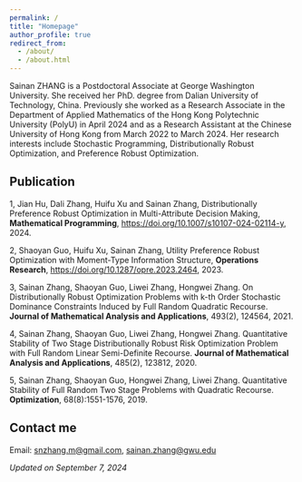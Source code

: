 ```yaml
---
permalink: /
title: "Homepage"
author_profile: true
redirect_from: 
  - /about/
  - /about.html
---
```


Sainan ZHANG is a Postdoctoral Associate at George Washington University. She received her PhD. degree from Dalian University of Technology, China. Previously she worked as a Research Associate in the Department of Applied Mathematics of the Hong Kong Polytechnic University (PolyU) in April 2024 and as a Research Assistant at the Chinese University of Hong Kong from March 2022 to March 2024. Her research interests include Stochastic Programming, Distributionally Robust Optimization, and Preference Robust Optimization.

Publication
------
1, Jian Hu, Dali Zhang, Huifu Xu and Sainan Zhang,  Distributionally Preference Robust Optimization in Multi-Attribute Decision Making, __Mathematical Programming__, https://doi.org/10.1007/s10107-024-02114-y, 2024.

2, Shaoyan Guo, Huifu Xu, Sainan Zhang, Utility Preference Robust Optimization with Moment-Type Information Structure, __Operations Research__, https://doi.org/10.1287/opre.2023.2464, 2023.

3, Sainan Zhang, Shaoyan Guo, Liwei Zhang, Hongwei Zhang. On Distributionally Robust Optimization Problems with k-th Order Stochastic Dominance Constraints Induced by Full Random Quadratic Recourse. __Journal of Mathematical Analysis and Applications__, 493(2), 124564, 2021.

4, Sainan Zhang, Shaoyan Guo, Liwei Zhang, Hongwei Zhang. Quantitative Stability of Two Stage Distributionally Robust Risk Optimization Problem with Full Random Linear Semi-Definite Recourse. __Journal of Mathematical Analysis and Applications__, 485(2), 123812, 2020.

5, Sainan Zhang, Shaoyan Guo, Hongwei Zhang, Liwei Zhang. Quantitative Stability of Full Random Two Stage Problems with Quadratic Recourse. __Optimization__, 68(8):1551-1576, 2019.

Contact me
------
Email: snzhang.m@gmail.com, sainan.zhang@gwu.edu

_Updated on September 7, 2024_
